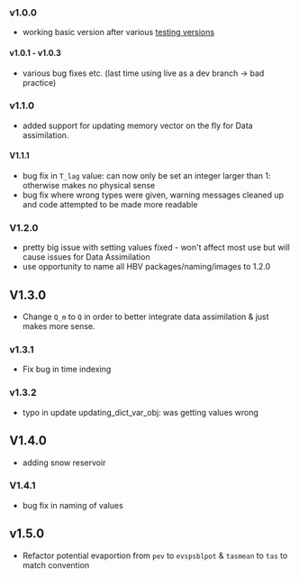### v1.0.0 
- working basic version after various [testing versions](https://test.pypi.org/project/HBV/)
#### v1.0.1 - v1.0.3 
- various bug fixes etc. (last time using live as a dev branch -> bad practice)
### v1.1.0 
- added support for updating memory vector on the fly for Data assimilation.
#### V1.1.1
- bug fix in `T_lag` value: can now only be set an integer larger than 1: otherwise makes no physical sense
- bug fix where wrong types were given, warning messages cleaned up and code attempted to be made more readable
### V1.2.0
- pretty big issue with setting values fixed - won't affect most use but will cause issues for Data Assimilation
- use opportunity to name all HBV packages/naming/images to 1.2.0 
## V1.3.0
- Change `Q_m` to `Q` in order to better integrate data assimilation & just makes more sense. 
### v1.3.1
- Fix bug in time indexing
### v1.3.2
- typo in update updating_dict_var_obj: was getting values wrong 
## V1.4.0
- adding snow reservoir
### V1.4.1
- bug fix in naming of values 
## v1.5.0
  - Refactor potential evaportion from `pev` to `evspsblpot` & `tasmean` to `tas` to match convention